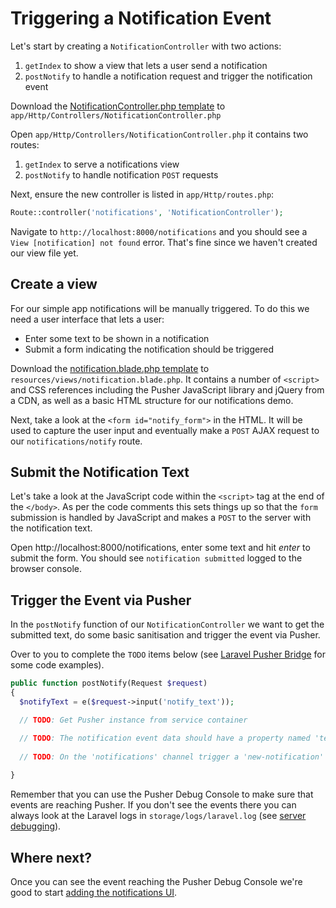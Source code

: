 # Triggering a Notification Event

Let's start by creating a `NotificationController` with two actions:

1. `getIndex` to show a view that lets a user send a notification
2. `postNotify` to handle a notification request and trigger the notification event

<i class="fa fa-rocket fa-2"></i> Download the [NotificationController.php template](../assets/laravel_app/NotificationController.php) to `app/Http/Controllers/NotificationController.php`

<i class="fa fa-rocket fa-2"></i> Open `app/Http/Controllers/NotificationController.php` it contains two routes:

1. `getIndex` to serve a notifications view
2. `postNotify` to handle notification `POST` requests

<i class="fa fa-rocket fa-2"></i> Next, ensure the new controller is listed in `app/Http/routes.php`:

```php
Route::controller('notifications', 'NotificationController');
```

<i class="fa fa-rocket fa-2"></i> Navigate to `http://localhost:8000/notifications` and you should see a `View [notification] not found` error. That's fine since we haven't created our view file yet.

## Create a view

For our simple app notifications will be manually triggered. To do this we need a user interface that lets a user:

* Enter some text to be shown in a notification
* Submit a form indicating the notification should be triggered

<i class="fa fa-rocket fa-2"></i> Download the [notification.blade.php template](../assets/laravel_app/notification.blade.php) to `resources/views/notification.blade.php`. It contains a number of `<script>` and CSS references including the Pusher JavaScript library and jQuery from a CDN, as well as a basic HTML structure for our notifications demo.

<i class="fa fa-rocket fa-2"></i> Next, take a look at the `<form id="notify_form">` in the HTML. It will be used to capture the user input and eventually make a `POST` AJAX request to our `notifications/notify` route.

## Submit the Notification Text

<i class="fa fa-rocket fa-2"></i> Let's take a look at the JavaScript code within the `<script>` tag at the end of the `</body>`. As per the code comments this sets things up so that the `form` submission is handled by JavaScript and makes a `POST` to the server with the notification text. 

<i class="fa fa-rocket fa-2"></i> Open http://localhost:8000/notifications, enter some text and hit *enter* to submit the form. You should see `notification submitted` logged to the browser console.

## Trigger the Event via Pusher

In the `postNotify` function of our `NotificationController` we want to get the submitted text, do some basic sanitisation and trigger the event via Pusher.

<i class="fa fa-rocket fa-2"></i> Over to you to complete the `TODO` items below (see [Laravel Pusher Bridge](../getting-started/laravel-pusher-bridge.html) for some code examples).

```php
public function postNotify(Request $request)
{
  $notifyText = e($request->input('notify_text'));

  // TODO: Get Pusher instance from service container

  // TODO: The notification event data should have a property named 'text'
  
  // TODO: On the 'notifications' channel trigger a 'new-notification' event
  
}
```

Remember that you can use the Pusher Debug Console to make sure that events are reaching Pusher. If you don't see the events there you can always look at the Laravel logs in `storage/logs/laravel.log` (see [server debugging](../getting-started/server-debugging.md)).

## Where next?

Once you can see the event reaching the Pusher Debug Console we're good to start [adding the notifications UI](./ui.md).
